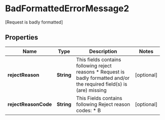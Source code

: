 

# BadFormattedErrorMessage2

[Request is badly formatted]

## Properties

| Name | Type | Description | Notes |
|------------ | ------------- | ------------- | -------------|
|**rejectReason** | **String** | This fields contains following reject reasons * Request is badly formatted and/or the required field(s) is (are) missing  |  [optional] |
|**rejectReasonCode** | **String** | This Fields contains following Reject reason codes: * B  |  [optional] |




